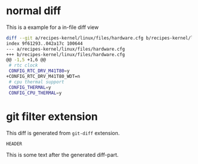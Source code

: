 
# normal diff

This is a example for a in-file diff view

```bash
diff --git a/recipes-kernel/linux/files/hardware.cfg b/recipes-kernel/linux/files/hardware.cfg
index 9f61293..042a17c 100644
--- a/recipes-kernel/linux/files/hardware.cfg
+++ b/recipes-kernel/linux/files/hardware.cfg
@@ -1,5 +1,6 @@
 # rtc clock
 CONFIG_RTC_DRV_M41T80=y
+CONFIG_RTC_DRV_M41T80_WDT=n
 # cpu thermal support
 CONFIG_THERMAL=y
 CONFIG_CPU_THERMAL=y
```

# git filter extension

This diff is generated from `git-diff` extension.

```{.git-diff commit-range="1.1.1..1.2.4" objects="../README" diffoptions="-U0"}
HEADER
```

This is some text after the generated diff-part.
